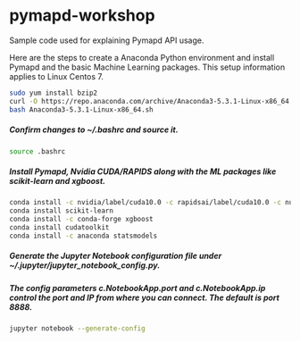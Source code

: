 # pymapd-workshop
Sample code used for explaining Pymapd API usage.

Here are the steps to create a Anaconda Python environment and install Pymapd and the basic Machine Learning packages.
This setup information applies to Linux Centos 7.
```bash
sudo yum install bzip2
curl -O https://repo.anaconda.com/archive/Anaconda3-5.3.1-Linux-x86_64.sh
bash Anaconda3-5.3.1-Linux-x86_64.sh
```
##### Confirm changes to ~/.bashrc and source it.
```bash
source .bashrc
```
##### Install Pymapd, Nvidia CUDA/RAPIDS along with the ML packages like scikit-learn and xgboost.
```bash
conda install -c nvidia/label/cuda10.0 -c rapidsai/label/cuda10.0 -c numba -c conda-forge -c defaults cudf=0.6 pymapd python=3.6
conda install scikit-learn
conda install -c conda-forge xgboost
conda install cudatoolkit
conda install -c anaconda statsmodels
```
##### Generate the Jupyter Notebook configuration file under ~/.jupyter/jupyter_notebook_config.py.
##### The config parameters c.NotebookApp.port and c.NotebookApp.ip control the port and IP from where you can connect. The default is port 8888.
```bash
jupyter notebook --generate-config 
```



